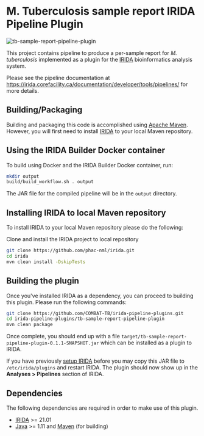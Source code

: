 # M. Tuberculosis sample report IRIDA Pipeline Plugin

![tb-sample-report-pipeline-plugin](https://github.com/COMBAT-TB/irida-plugin-tb-sample-report/workflows/tb-sample-report-pipeline-plugin/badge.svg)

This project contains pipeline to produce a per-sample report for *M. tuberculosis* implemented as a plugin for the [IRIDA](https://irida.ca) bioinformatics analysis system.

Please see the pipeline documentation at <https://irida.corefacility.ca/documentation/developer/tools/pipelines/> for more details.

## Building/Packaging

Building and packaging this code is accomplished using [Apache Maven][maven]. However, you will first need to install [IRIDA](https://github.com/phac-nml/irida) to your local Maven repository.

## Using the IRIDA Builder Docker container

To build using Docker and the IRIDA Builder Docker container, run:

```bash
mkdir output
build/build_workflow.sh . output
```

The JAR file for the compiled pipeline will be in the `output` directory.

## Installing IRIDA to local Maven repository

To install IRIDA to your local Maven repository please do the following:

Clone and install the IRIDA project to local repository

```bash
git clone https://github.com/phac-nml/irida.git
cd irida
mvn clean install -DskipTests
```

## Building the plugin

Once you've installed IRIDA as a dependency, you can proceed to building this plugin. Please run the following commands:

```bash
git clone https://github.com/COMBAT-TB/irida-pipeline-plugins.git
cd irida-pipeline-plugins/tb-sample-report-pipeline-plugin
mvn clean package
```

Once complete, you should end up with a file `target/tb-sample-report-pipeline-plugin-0.1.1-SNAPSHOT.jar` which can be installed as a plugin to IRIDA.

If you have previously [setup IRIDA][irida-setup] before you may copy this JAR file to `/etc/irida/plugins` and restart IRIDA. The plugin should now show up in the **Analyses > Pipelines** section of IRIDA.

## Dependencies

The following dependencies are required in order to make use of this plugin.

- [IRIDA][] >= 21.01
- [Java][] >= 1.11 and [Maven][maven] (for building)

[maven]: https://maven.apache.org/
[irida]: http://irida.ca/
[galaxy]: https://galaxyproject.org/
[java]: https://www.java.com/
[irida-setup]: https://irida.corefacility.ca/documentation/administrator/index.html
